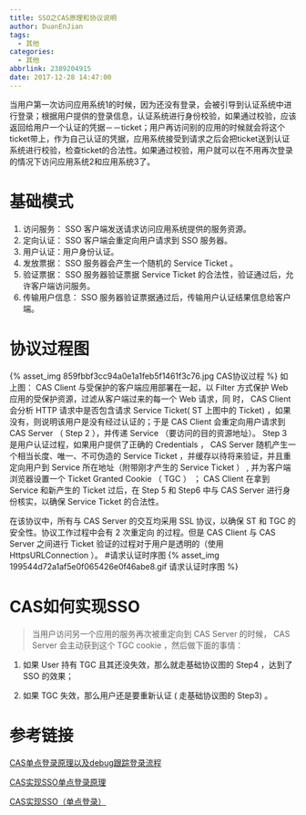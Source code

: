 ```yaml
---
title: SSO之CAS原理和协议说明
author: DuanEnJian
tags:
  - 其他
categories:
  - 其他
abbrlink: 2389204915
date: 2017-12-28 14:47:00
---
```

当用户第一次访问应用系统1的时候，因为还没有登录，会被引导到认证系统中进行登录；根据用户提供的登录信息，认证系统进行身份校验，如果通过校验，应该返回给用户一个认证的凭据－－ticket；用户再访问别的应用的时候就会将这个ticket带上，作为自己认证的凭据，应用系统接受到请求之后会把ticket送到认证系统进行校验，检查ticket的合法性。如果通过校验，用户就可以在不用再次登录的情况下访问应用系统2和应用系统3了。
<!-- more -->
# 基础模式
1. 访问服务： SSO 客户端发送请求访问应用系统提供的服务资源。
2. 定向认证： SSO 客户端会重定向用户请求到 SSO 服务器。
3. 用户认证：用户身份认证。
4. 发放票据： SSO 服务器会产生一个随机的 Service Ticket 。
5. 验证票据： SSO 服务器验证票据 Service Ticket 的合法性，验证通过后，允许客户端访问服务。
6. 传输用户信息： SSO 服务器验证票据通过后，传输用户认证结果信息给客户端。

# 协议过程图
{% asset_img 859fbbf3cc94a0e1a1feb5f1461f3c76.jpg CAS协议过程 %}
如 上图： CAS Client 与受保护的客户端应用部署在一起，以 Filter 方式保护 Web 应用的受保护资源，过滤从客户端过来的每一个 Web 请求，同 时， CAS Client 会分析 HTTP 请求中是否包含请求 Service Ticket( ST 上图中的 Ticket) ，如果没有，则说明该用户是没有经过认证的；于是 CAS Client 会重定向用户请求到 CAS Server （ Step 2 ），并传递 Service （要访问的目的资源地址）。 Step 3 是用户认证过程，如果用户提供了正确的 Credentials ， CAS Server 随机产生一个相当长度、唯一、不可伪造的 Service Ticket ，并缓存以待将来验证，并且重定向用户到 Service 所在地址（附带刚才产生的 Service Ticket ） , 并为客户端浏览器设置一个 Ticket Granted Cookie （ TGC ） ； CAS Client 在拿到 Service 和新产生的 Ticket 过后，在 Step 5 和 Step6 中与 CAS Server 进行身份核实，以确保 Service Ticket 的合法性。

在该协议中，所有与 CAS Server 的交互均采用 SSL 协议，以确保 ST 和 TGC 的安全性。协议工作过程中会有 2 次重定向 的过程。但是 CAS Client 与 CAS Server 之间进行 Ticket 验证的过程对于用户是透明的（使用 HttpsURLConnection ）。
#请求认证时序图
{% asset_img 199544d72a1af5e0f065426e0f46abe8.gif 请求认证时序图 %}

# CAS如何实现SSO
>当用户访问另一个应用的服务再次被重定向到 CAS Server 的时候， CAS Server 会主动获到这个 TGC cookie ，然后做下面的事情：

1. 如果 User 持有 TGC 且其还没失效，那么就走基础协议图的 Step4 ，达到了 SSO 的效果；

2. 如果 TGC 失效，那么用户还是要重新认证 ( 走基础协议图的 Step3) 。

# 参考链接
[CAS单点登录原理以及debug跟踪登录流程](https://www.cnblogs.com/notDog/p/5252973.html)

[CAS实现SSO单点登录原理](http://www.open-open.com/lib/view/open1432381488005.html)

[CAS实现SSO（单点登录）](http://www.open-open.com/lib/view/open1423663190904.html)